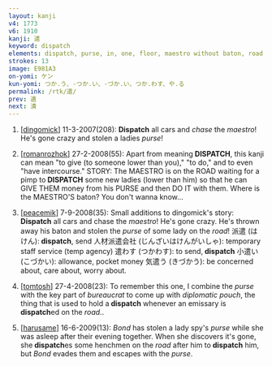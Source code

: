```yaml
---
layout: kanji
v4: 1773
v6: 1910
kanji: 遣
keyword: dispatch
elements: dispatch, purse, in, one, floor, maestro without baton, road
strokes: 13
image: E981A3
on-yomi: ケン
kun-yomi: つか.う、-つか.い、-づか.い、つか.わす、や.る
permalink: /rtk/遣/
prev: 遺
next: 潰
---
```


1) [<a href="http://kanji.koohii.com/profile/dingomick">dingomick</a>] 11-3-2007(208): <strong>Dispatch</strong> all cars and <em>chase</em> the <em>maestro</em>! He&#039;s gone crazy and stolen a ladies <em>purse</em>!

2) [<a href="http://kanji.koohii.com/profile/romanrozhok">romanrozhok</a>] 27-2-2008(55): Apart from meaning<strong> DISPATCH</strong>, this kanji can mean &quot;to give (to someone lower than you),&quot; &quot;to do,&quot; and to even &quot;have intercourse.&quot; STORY: The MAESTRO is on the ROAD waiting for a pimp to<strong> DISPATCH</strong> some new ladies (lower than him) so that he can GIVE THEM money from his PURSE and then DO IT with them. Where is the MAESTRO&#039;S baton? You don&#039;t wanna know...

3) [<a href="http://kanji.koohii.com/profile/peacemik">peacemik</a>] 7-9-2008(35): Small additions to dingomick&#039;s story: <strong>Dispatch</strong> all cars and chase the <em>maestro</em>! He&#039;s gone crazy. He&#039;s thrown away his baton and stolen the <em>purse</em> of some lady on the <em>road</em>! 派遣 (はけん):<strong> dispatch</strong>, send 人材派遣会社 (じんざいはけんがいしゃ): temporary staff service (temp agency) 遣わす (つかわす): to send,<strong> dispatch</strong> 小遣い (こづかい): allowance, pocket money 気遣う (きづかう): be concerned about, care about, worry about.

4) [<a href="http://kanji.koohii.com/profile/tomtosh">tomtosh</a>] 27-4-2008(23): To remember this one, I combine the <em>purse</em> with the key part of <em>bureaucrat</em> to come up with <em>diplomatic pouch</em>, the thing that is used to hold a<strong> dispatch</strong> whenever an emissary is<strong> dispatch</strong>ed on the <em>road.</em>.

5) [<a href="http://kanji.koohii.com/profile/harusame">harusame</a>] 16-6-2009(13): <em>Bond</em> has stolen a lady spy&#039;s <em>purse</em> while she was asleep after their evening together. When she discovers it&#039;s gone, she<strong> dispatch</strong>es some henchmen on the <em>road</em> after him to<strong> dispatch</strong> him, but <em>Bond</em> evades them and escapes with the <em>purse</em>.

